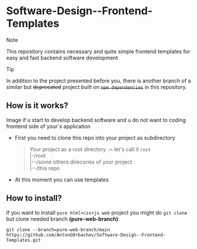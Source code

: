 # Software-Design--Frontend-Templates

> [!NOTE]
> This repository contains necessary and quite simple frontend templates for easy and fast backend software development

> [!TIP]
> In addition to the project presented before you, there is another branch of a similar but ~~deprecated~~ project built on ~~`npm dependencies`~~ in this repository.

## How is it works?
Image if u start to develop backend software and u do not want to coding frontend side of your`s application
- First you need to clone this repo into your project as subdirectory
  > Your project as a root directory `->` let's call it `root`\
  > |-/root\
  > |--/some others direcories of your project\
  > |--/this repo
- At this moment you can use templates

## How to install?
If you want to install `pure html+css+js web` project you might do `git clone` but clone needed branch **(pure-web-branch)**:
```
git clone --branch=pure-web-branch/main https://github.com/AntonG0rbachev/Software-Design--Frontend-Templates.git
```
